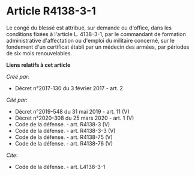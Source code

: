 # Article R4138-3-1

Le congé du blessé est attribué, sur demande ou d'office, dans les conditions fixées à l'article L. 4138-3-1, par le
commandant de formation administrative d'affectation ou d'emploi du militaire concerné, sur le fondement d'un certificat
établi par un médecin des armées, par périodes de six mois renouvelables.

**Liens relatifs à cet article**

_Créé par_:

  - Décret n°2017-130 du 3 février 2017 - art. 2

_Cité par_:

  - Décret n°2019-548 du 31 mai 2019 - art. 11 (V)
  - Décret n°2020-308 du 25 mars 2020 - art. 1 (V)
  - Code de la défense. - art. R4138-3 (V)
  - Code de la défense. - art. R4138-3-3 (V)
  - Code de la défense. - art. R4138-75 (V)
  - Code de la défense. - art. R4138-76 (V)

_Cite_:

  - Code de la défense. - art. L4138-3-1
